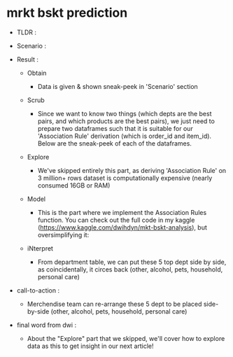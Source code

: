 # mrkt bskt prediction

- TLDR :

- Scenario :

- Result :

  - Obtain
    - Data is given & shown sneak-peek in 'Scenario' section
  - Scrub

    - Since we want to know two things (which depts are the best pairs, and which products are the best pairs), we just need to prepare two dataframes such that it is suitable for our 'Association Rule' derivation (which is order_id and item_id). Below are the sneak-peek of each of the dataframes.

  - Explore
    - We've skipped entirely this part, as deriving 'Association Rule' on 3 million+ rows dataset is computationally expensive (nearly consumed 16GB or RAM)
  - Model

    - This is the part where we implement the Association Rules function. You can check out the full code in my kaggle (https://www.kaggle.com/dwihdyn/mkt-bskt-analysis), but oversimplifying it:

  - iNterpret
    - From department table, we can put these 5 top dept side by side, as coincidentally, it circes back (other, alcohol, pets, household, personal care)

- call-to-action :

  - Merchendise team can re-arrange these 5 dept to be placed side-by-side (other, alcohol, pets, household, personal care)

- final word from dwi :

  - About the "Explore" part that we skipped, we'll cover how to explore data as this to get insight in our next article!
